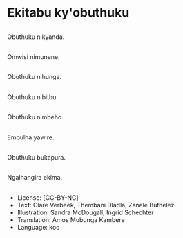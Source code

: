 # Ekitabu ky'obuthuku

##
Obuthuku nikyanda.

##
Omwisi nimunene.

##
Obuthuku nihunga.

##
Obuthuku nibithu.

##
Obuthuku nimbeho.

##
Embulha yawire.

##
Obuthuku bukapura.

##
Ngalhangira ekima.

##
* License: [CC-BY-NC]
* Text: Clare Verbeek, Thembani Dladla, Zanele Buthelezi
* Illustration: Sandra McDougall, Ingrid Schechter
* Translation: Amos Mubunga Kambere
* Language: koo
